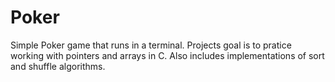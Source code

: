 # Poker

Simple Poker game that runs in a terminal. Projects goal is to pratice working with pointers and arrays in C. Also includes implementations of sort and shuffle algorithms.
